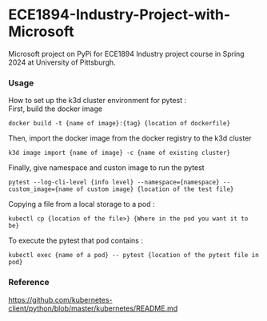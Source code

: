 # ECE1894-Industry-Project-with-Microsoft  
Microsoft project on PyPi for ECE1894 Industry project course in Spring 2024 at University of Pittsburgh.  
  
### Usage  
How to set up the k3d cluster environment for pytest :  
First, build the docker image  
```
docker build -t {name of image}:{tag} {location of dockerfile}
```
Then, import the docker image from the docker registry to the k3d cluster  
```
k3d image import {name of image} -c {name of existing cluster}
```
Finally, give namespace and custon image to run the pytest  
```
pytest --log-cli-level {info level} --namespace={namespace} --custom_image={name of custom image} {location of the test file}
```
  
Copying a file from a local storage to a pod :  
```
kubectl cp {location of the file>} {Where in the pod you want it to be}
```
To execute the pytest that pod contains :  
```
kubectl exec {name of a pod} -- pytest {location of the pytest file in pod}
```
### Reference
https://github.com/kubernetes-client/python/blob/master/kubernetes/README.md